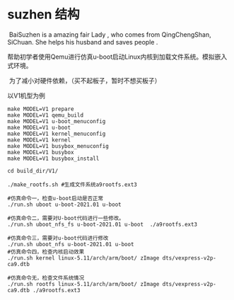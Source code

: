 # suzhen 结构



​      BaiSuzhen is a amazing fair Lady , who comes from QingChengShan, SiChuan. She helps his husband and saves people . 

​      帮助初学者使用Qemu进行仿真u-boot启动Linux内核到加载文件系统。模拟嵌入式环境。

​     为了减小对硬件依赖，（买不起板子，暂时不想买板子）



以V1机型为例



```shell
make MODEL=V1 prepare 
make MODEL=V1 qemu_build
make MODEL=V1 u-boot_menuconfig
make MODEL=V1 u-boot
make MODEL=V1 kernel_menuconfig
make MODEL=V1 kernel
make MODEL=V1 busybox_menuconfig
make MODEL=V1 busybox
make MODEL=V1 busybox_install
```



```shell
cd build_dir/V1/

./make_rootfs.sh #生成文件系统a9rootfs.ext3

#仿真命令一，检查u-boot启动是否正常
./run.sh uboot u-boot-2021.01 u-boot                                                     

#仿真命令二，需要对U-boot代码进行一些修改。
./run.sh uboot_nfs_fs u-boot-2021.01 u-boot  ./a9rootfs.ext3                                             

#仿真命令三，需要对u-boot代码进行修改
./run.sh uboot_nfs u-boot-2021.01 u-boot                                                  
#仿真命令四，检查内核启动效果
./run.sh kernel linux-5.11/arch/arm/boot/ zImage dts/vexpress-v2p-ca9.dtb                 

#仿真命令无，检查文件系统情况
./run.sh rootfs linux-5.11/arch/arm/boot/ zImage dts/vexpress-v2p-ca9.dtb ./a9rootfs.ext3 

```







